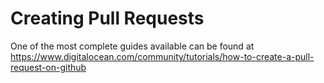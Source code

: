 # Creating Pull Requests

One of the most complete guides available can be found at https://www.digitalocean.com/community/tutorials/how-to-create-a-pull-request-on-github